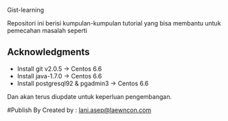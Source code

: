 Gist-learning

Repositori ini berisi kumpulan-kumpulan tutorial yang bisa membantu untuk pemecahan masalah seperti

## Acknowledgments
* Install git v2.0.5 -> Centos 6.6
* Install java-1.7.0 -> Centos 6.6
* Install postgresql92 & pgadmin3 -> Centos 6.6

Dan akan terus diupdate untuk keperluan pengembangan.

#Publish By
Created by : lani.asep@laewncon.com
